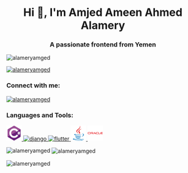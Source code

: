 <h1 align="center">Hi 👋, I'm Amjed Ameen Ahmed Alamery</h1>
<h3 align="center">A passionate frontend from Yemen</h3>

<p align="left"> <img src="https://komarev.com/ghpvc/?username=alameryamged&label=Profile%20views&color=0e75b6&style=flat" alt="alameryamged" /> </p>

<p align="left"> <a href="https://github.com/ryo-ma/github-profile-trophy"><img src="https://github-profile-trophy.vercel.app/?username=alameryamged" alt="alameryamged" /></a> </p>

<h3 align="left">Connect with me:</h3>
<p align="left">
<a href="https://instagram.com/alameryamged" target="blank"><img align="center" src="https://raw.githubusercontent.com/rahuldkjain/github-profile-readme-generator/master/src/images/icons/Social/instagram.svg" alt="alameryamged" height="30" width="40" /></a>
</p>

<h3 align="left">Languages and Tools:</h3>
<p align="left"> <a href="https://www.w3schools.com/cs/" target="_blank" rel="noreferrer"> <img src="https://raw.githubusercontent.com/devicons/devicon/master/icons/csharp/csharp-original.svg" alt="csharp" width="40" height="40"/> </a> <a href="https://www.djangoproject.com/" target="_blank" rel="noreferrer"> <img src="https://cdn.worldvectorlogo.com/logos/django.svg" alt="django" width="40" height="40"/> </a> <a href="https://flutter.dev" target="_blank" rel="noreferrer"> <img src="https://www.vectorlogo.zone/logos/flutterio/flutterio-icon.svg" alt="flutter" width="40" height="40"/> </a> <a href="https://www.java.com" target="_blank" rel="noreferrer"> <img src="https://raw.githubusercontent.com/devicons/devicon/master/icons/java/java-original.svg" alt="java" width="40" height="40"/> </a> <a href="https://www.oracle.com/" target="_blank" rel="noreferrer"> <img src="https://raw.githubusercontent.com/devicons/devicon/master/icons/oracle/oracle-original.svg" alt="oracle" width="40" height="40"/> </a> </p>

<p><img align="left" src="https://github-readme-stats.vercel.app/api/top-langs?username=alameryamged&show_icons=true&locale=en&layout=compact" alt="alameryamged" /></p>

<p>&nbsp;<img align="center" src="https://github-readme-stats.vercel.app/api?username=alameryamged&show_icons=true&locale=en" alt="alameryamged" /></p>

<p><img align="center" src="https://github-readme-streak-stats.herokuapp.com/?user=alameryamged&" alt="alameryamged" /></p>
